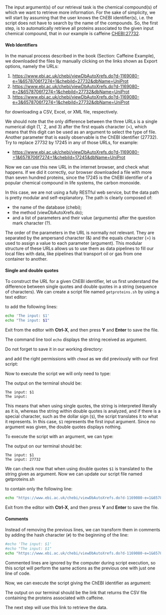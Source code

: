 <script>
import Execute from "$components/Execute.svelte";
</script>

The input argument(s) of our retrieval task is the chemical compound(s) of
which we want to retrieve more information. For the sake of simplicity, we
will start by assuming that the user knows the ChEBI identifier(s), i.e. the
script does not have to search by the name of the compounds.
So, the first step, is to automatically retrieve all proteins associated to the
given input chemical compound, that in our example is caffeine [CHEBI:27732](https://www.ebi.ac.uk/chebi/searchId.do?chebiId=CHEBI:27732).

#### Web Identifiers

In the manual process described in the book (Section: Caffeine Example), we downloaded the files by manually clicking on the links shown as Export options, namely the URLs:

1. https://www.ebi.ac.uk/chebi/viewDbAutoXrefs.do?d-1169080-e=1&6578706f7274=1&chebiId=27732&dbName=UniProt
2. https://www.ebi.ac.uk/chebi/viewDbAutoXrefs.do?d-1169080-e=2&6578706f7274=1&chebiId=27732&dbName=UniProt
3. https://www.ebi.ac.uk/chebi/viewDbAutoXrefs.do?d-1169080-e=3&6578706f7274=1&chebiId=27732&dbName=UniProt

for downloading a CSV, Excel, or XML file, respectively.

We should note that the only difference between the three URLs is a single
numerical digit (1,` 2, and 3) after the first equals character (=), which means
that this digit can be used as an argument to select the type of file. Another
parameter that is easily observable is the ChEBI identifier (27732). Try to
replace 27732 by 17245 in any of those URLs, for
example:

- https://www.ebi.ac.uk/chebi/viewDbAutoXrefs.do?d-1169080-=1&6578706f7274=1&chebiId=17245&dbName=UniProt

Now we can use this new URL in the internet browser, and check what happens. If we did it correctly, our browser downloaded a file with more than
seven hundred proteins, since the 17245 is the ChEBI identifier of a popular
chemical compound in life systems, the carbon monoxide.

In this case, we are not using a fully RESTful web service, but the data path is pretty modular and self-explanatory. The path is clearly composed of:

- the name of the database (chebi);
- the method (viewDbAutoXrefs.do);
- and a list of parameters and their value (arguments) after the question
  mark character (?).

The order of the parameters in the URL is normally not relevant. They are
separated by the ampersand character (&) and the equals character (=) is
used to assign a value to each parameter (argument). This modular structure
of these URLs allows us to use them as data pipelines to fill our local files with
data, like pipelines that transport oil or gas from one container to another.

#### Single and double quotes

To construct the URL for a given ChEBI identifier, let us first understand the
difference between single quotes and double quotes in a string (sequence of
characters). We can create a script file named `getproteins.sh` by using a text
editor:

<Execute command="nano getproteins.sh" />

to add the following lines:

```bash
echo 'The input: $1'
echo "The input: $1"
```

Exit from the editor with **Ctrl-X**, and then press **Y** and **Enter** to save the file.

The command line tool `echo` displays the string received as argument.

Do not forget to save it in our working directory:

<Execute command="cat getproteins.sh" />

and add the right permissions with `chmod` as we did previously with our first script:

<Execute command="chmod u+x getproteins.sh" />

Now to execute the script we will only need to type:

<Execute command="./getproteins.sh" />

The output on the terminal should be:

```text
The input: $1
The input:
```

This means that when using single quotes, the string is interpreted literally
as it is, whereas the string within double quotes is analyzed, and if there is a
special character, such as the dollar sign (`$`), the script translates it to what
it represents. In this case, `$1` represents the first input argument. Since no
argument was given, the double quotes displays nothing.

To execute the script with an argument, we can type:

<Execute command="./getproteins.sh 27732" />

The output on our terminal should be:

```text
The input: $1
The input: 27732
```

We can check now that when using double quotes `$1` is translated to the
string given as argument.
Now we can update our script file named getproteins.sh

<Execute command="nano getproteins.sh" />

to contain only the following line:

```bash
echo "https://www.ebi.ac.uk/chebi/viewDbAutoXrefs.do?d-1169080-e=1&6578706f7274=1&chebiId=$1&dbName=UniProt"
```

Exit from the editor with **Ctrl-X**, and then press **Y** and **Enter** to save the file.

#### Comments

Instead of removing the previous lines, we can transform them in comments
by adding the hash character (`#`) to the beginning of the line:

```bash
#echo 'The input: $1'
#echo "The input: $1"
echo "https://www.ebi.ac.uk/chebi/viewDbAutoXrefs.do?d-1169080-e=1&6578706f7274=1&chebiId=$1&dbName=UniProt"
```

Commented lines are ignored by the computer during script execution, so this script will perform the same actions as the previous one with just one line of code.

Now, we can execute the script giving the ChEBI identifier as argument:

<Execute command="./getproteins.sh 2773" />

The output on our terminal should be the link that returns the CSV file containing the proteins associated with caffeine.

The next step will use this link to retrieve the data.
